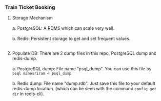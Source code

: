 ### Train Ticket Booking

1. Storage Mechanism<br/><br/>
  a. PostgreSQL: A RDMS which can scale very well.<br/><br/>
  b. Redis: Persistent storage to get and set frequent values.<br/><br/>

2. Populate DB: There are 2 dump files in this repo, PostgreSQL dump and redis-dump.<br/><br/>
  a. PostgreSQL dump: File name "psql_dump". You can use this file by ```psql manosriram < psql_dump```<br/><br/>
  b. Redis dump: File name "dump.rdb". Just save this file to your default redis-dump location. (which can be seen with the command ```config get dir```
     in redis-cli).<br/><br/>
